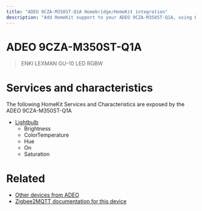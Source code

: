 ```yaml
---
title: "ADEO 9CZA-M350ST-Q1A Homebridge/HomeKit integration"
description: "Add HomeKit support to your ADEO 9CZA-M350ST-Q1A, using Homebridge, Zigbee2MQTT and homebridge-z2m."
---
```

<!---
This file has been GENERATED using src/docgen/docgen.ts
DO NOT EDIT THIS FILE MANUALLY!
-->
# ADEO 9CZA-M350ST-Q1A
> ENKI LEXMAN GU-10 LED RGBW


# Services and characteristics
The following HomeKit Services and Characteristics are exposed by
the ADEO 9CZA-M350ST-Q1A

* [Lightbulb](../../light.md)
  * Brightness
  * ColorTemperature
  * Hue
  * On
  * Saturation


# Related
* [Other devices from ADEO](../index.md#adeo)
* [Zigbee2MQTT documentation for this device](https://www.zigbee2mqtt.io/devices/9CZA-M350ST-Q1A.html)